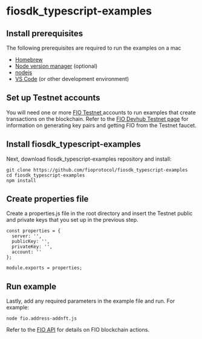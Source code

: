 # fiosdk_typescript-examples

## Install prerequisites

The following prerequisites are required to run the examples on a mac

* [Homebrew](https://brew.sh)
* [Node version manager](https://tecadmin.net/install-nvm-macos-with-homebrew/)  (optional)
* [nodejs](https://nodejs.dev)
* [VS Code](https://code.visualstudio.com) (or other development environment)

## Set up Testnet accounts

You will need one or more [FIO Testnet ](https://fio-test.bloks.io) accounts to run examples that create transactions on the blockchain. Refer to the [FIO Devhub Testnet page](https://developers.fioprotocol.io/docs/chain/testnet) for information on generating key pairs and getting FIO from the Testnet faucet.

## Install fiosdk_typescript-examples

Next, download fiosdk_typescript-examples repository and install: 

```
git clone https://github.com/fioprotocol/fiosdk_typescript-examples
cd fiosdk_typescript-examples
npm install
```

## Create properties file

Create a properties.js file in the root directory and insert the Testnet public and private keys that you set up in the previous step. 

```
const properties = {
  server: '',
  publicKey: '',
  privateKey: '',
  account: ''
};

module.exports = properties;
```

## Run example

Lastly, add any required parameters in the example file and run. For example:

```
node fio.address-addnft.js
```

Refer to the [FIO API](https://developers.fioprotocol.io/pages/api/fio-api/#tag--Getters) for details on FIO blockchain actions.